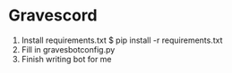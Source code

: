 # Gravescord

1) Install requirements.txt
   $ pip install -r requirements.txt
3) Fill in gravesbotconfig.py
4) Finish writing bot for me
